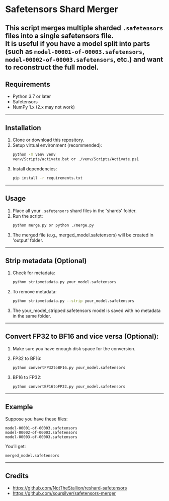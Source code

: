 # Safetensors Shard Merger
This script merges multiple sharded `.safetensors` files into a single safetensors file.  
It is useful if you have a model split into parts (such as `model-00001-of-00003.safetensors`, `model-00002-of-00003.safetensors`, etc.) and want to reconstruct the full model.
---

## Requirements
- Python 3.7 or later
- Safetensors
- NumPy 1.x (2.x may not work)
---

## Installation
1. Clone or download this repository.
2. Setup virtual environment (recommended):
    ```bash
   python -m venv venv
   venv/Scripts/activate.bat or ./venv/Scripts/Activate.ps1
   ```
2. Install dependencies:
   ```bash
   pip install -r requirements.txt
   ```
---

## Usage
1. Place all your `.safetensors` shard files in the 'shards' folder.
2. Run the script:
    ```bash
    python merge.py or python ./merge.py
    ```
3. The merged file (e.g., merged_model.safetensors) will be created in 'output' folder.
---

## Strip metadata (Optional)
1. Check for metadata:
    ```bash
    python stripmetadata.py your_model.safetensors
    ```
2. To remove metadata:
    ```bash
    python stripmetadata.py --strip your_model.safetensors
    ```
3. The your_model_stripped.safetensors model is saved with no metadata in the same folder.
---

## Convert FP32 to BF16 and vice versa (Optional):
1. Make sure you have enough disk space for the conversion.

2. FP32 to BF16:
    ```bash
    python convertFP32toBF16.py your_model.safetensors
    ```
3. BF16 to FP32:
    ```bash
    python convertBF16toFP32.py your_model.safetensors
    ```
---

## Example
Suppose you have these files:
```
model-00001-of-00003.safetensors
model-00002-of-00003.safetensors
model-00003-of-00003.safetensors
```
You’ll get:
```
merged_model.safetensors
```
---

## Credits
- https://github.com/NotTheStallion/reshard-safetensors
- https://github.com/soursilver/safetensors-merger
